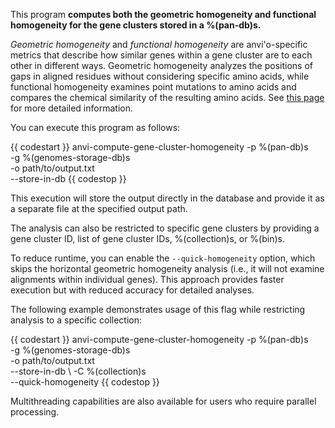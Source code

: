 This program **computes both the geometric homogeneity and functional homogeneity for the gene clusters stored in a %(pan-db)s.** 

*Geometric homogeneity* and *functional homogeneity* are anvi'o-specific metrics that describe how similar genes within a gene cluster are to each other in different ways. Geometric homogeneity analyzes the positions of gaps in aligned residues without considering specific amino acids, while functional homogeneity examines point mutations to amino acids and compares the chemical similarity of the resulting amino acids. See [this page](http://merenlab.org/2016/11/08/pangenomics-v2/#inferring-the-homogeneity-of-gene-clusters) for more detailed information. 

You can execute this program as follows: 

{{ codestart }}
anvi-compute-gene-cluster-homogeneity -p %(pan-db)s \
                                      -g %(genomes-storage-db)s \
                                      -o path/to/output.txt \
                                      --store-in-db
{{ codestop }}

This execution will store the output directly in the database and provide it as a separate file at the specified output path. 

The analysis can also be restricted to specific gene clusters by providing a gene cluster ID, list of gene cluster IDs, %(collection)s, or %(bin)s. 

To reduce runtime, you can enable the `--quick-homogeneity` option, which skips the horizontal geometric homogeneity analysis (i.e., it will not examine alignments within individual genes). This approach provides faster execution but with reduced accuracy for detailed analyses. 

The following example demonstrates usage of this flag while restricting analysis to a specific collection: 

{{ codestart }}
anvi-compute-gene-cluster-homogeneity -p %(pan-db)s \
                                      -g %(genomes-storage-db)s \
                                      -o path/to/output.txt \
                                      --store-in-db \ 
                                      -C %(collection)s \
                                      --quick-homogeneity 
{{ codestop }}

Multithreading capabilities are also available for users who require parallel processing.
